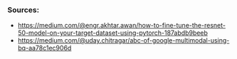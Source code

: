 ### Sources:
- https://medium.com/@engr.akhtar.awan/how-to-fine-tune-the-resnet-50-model-on-your-target-dataset-using-pytorch-187abdb9beeb
- https://medium.com/@uday.chitragar/abc-of-google-multimodal-using-bq-aa78c1ec906d
